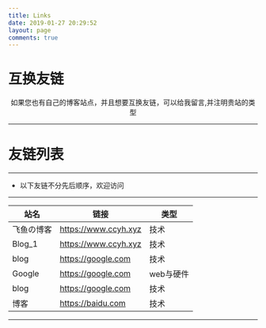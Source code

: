 ```yaml
---
title: Links
date: 2019-01-27 20:29:52
layout: page
comments: true
---
```

# 互换友链

<div align="center">如果您也有自己的博客站点，并且想要互换友链，可以给我留言,并注明贵站的类型</div>

---

# 友链列表

---

* 以下友链不分先后顺序，欢迎访问

---

<div align="center">
	<table>
		<thead>
			<tr>
				<th>站名</th>
				<th>链接</th>
				<th>类型</th>
			</tr>
		</thead>
		<tbody>
			<tr>
				<td>飞鱼の博客</td>
				<td><a href="https://ccyh.xyz" target="_blank" rel="noopener">https://www.ccyh.xyz</a></td>
				<td>技术</td>
			</tr>
			<tr>
				<td>Blog_1</td>
				<td><a href="https://google.com" target="_blank" rel="noopener">https://www.ccyh.xyz</a></td>
				<td>技术</td>
			</tr>
			<tr>
				<td>blog</td>
				<td><a href="https://google.com" target="_blank" rel="noopener">https://google.com</a></td>
				<td>技术</td>
			</tr>
			<tr>
				<td>Google</td><td><a href="https://w3c.ink/" target="_blank" rel="noopener">https://google.com</a></td>
				<td>web与硬件</td>
			</tr>
			<tr>
				<td>blog</td>
				<td><a href="http://google.com" target="_blank" rel="noopener">https://google.com</a></td>
				<td>技术</td>
			</tr>
			<tr>
				<td>博客</td>
				<td><a href="https://baidu.com" target="_blank" rel="noopener">https://baidu.com</a></td><td>技术</td>
			</tr>
		</tbody>
	</table>
</div>

---
